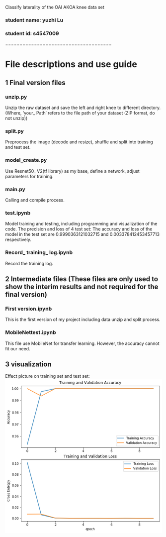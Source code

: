 Classify laterality of the OAI AKOA knee data set
### student name: yuzhi Lu
### student id: s4547009
=====================================
# File descriptions and use guide
## 1 Final version files
### unzip.py
Unzip the raw dataset and save the left and right knee to different directory.
(Where, ‘your_ Path’ refers to the file path of your dataset (ZIP format, do not unzip))

### split.py
Preprocess the image (decode and resize), shuffle and split into training and test set. 

### model_create.py
Use Resnet50_ V2(tf library) as my base, define a network, adjust parameters for training.

### main.py
Calling and compile process.


### test.ipynb
Model training and testing, including programming and visualization of the code. The precision and loss of 4 test set:
The accuracy and loss of the model in the test set are 0.9990363121032715 and 0.003378412453457713 respectively.

### Record_ training_ log.ipynb
Record the training log.

## 2 Intermediate files (These files are only used to show the interim results and not required for the final version)
### First version.ipynb 
This is the first version of my project including data unzip and split process.

### MobileNettest.ipynb
This file use MobileNet for transfer learning. However, the accuracy cannot fit our need.

## 3 visualization
Effect picture on training set and test set:
![](https://github.com/lyzAlbion/AKOA-knee/blob/main/output.png)


